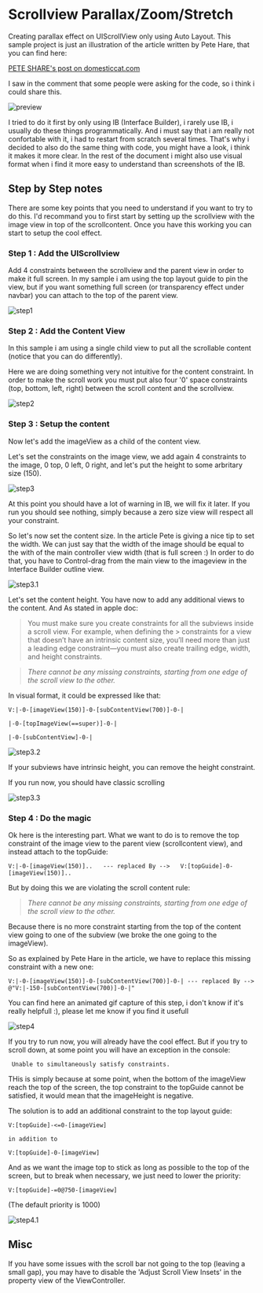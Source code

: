 Scrollview Parallax/Zoom/Stretch
================

Creating parallax effect on UIScrollView only using Auto Layout.
This sample project is just an illustration of the article written by Pete Hare, that you can find here:

[PETE SHARE's post on domesticcat.com](http://blog.domesticcat.com.au/ios/2014/03/19/creating-parallax-effect-on-uiscrollview-using-simple-constraints/)

I saw in the comment that some people were asking for the code, so i think i could share this.

![preview](capture.gif "Preview")

I tried to do it first by only using IB (Interface Builder), i rarely use IB, i usually do these things programmatically.
And i must say that i am really not confortable with it, i had to restart from scratch several times. That's why i decided to also do the same thing with code, you might have a look, i think it makes it more clear.
In the rest of the document i might also use visual format when i find it more easy to understand than screenshots of the IB.

## Step by Step notes

There are some key points that you need to understand if you want to try to do this.
I'd recommand you to first start by setting up the scrollview with the image view in top of the scrollcontent.
Once you have this working you can start to setup the cool effect.

### Step 1 : Add the UIScrollview 

Add 4 constraints between the scrollview and the parent view in order to make it full screen.
In my sample i am using the top layout guide to pin the view, but if you want something full screen (or transparency effect under navbar) you can attach to the top of the parent view.

 ![step1](step1.png "Step 1")


### Step 2 : Add the Content View

In this sample i am using a single child view to put all the scrollable content (notice that you can do differently).

Here we are doing something very not intuitive for the content constraint.
In order to make the scroll work you must put also four '0' space constraints (top, bottom, left, right) between the scroll content and the scrollview.

![step2](contentView.gif "Step 2")

### Step 3 : Setup the content

Now let's add the imageView as a child of the content view.

Let's set the constraints on the image view, we add again 4 constraints to the image, 0 top, 0 left, 0 right, and let's put the height to some arbritary size (150).

![step3](step3.gif "Step 3")

At this point you should have a lot of warning in IB, we will fix it later.
If you run you should see nothing, simply because a zero size view will respect all your constraint.

So let's now set the content size.
In the article Pete is giving a nice tip to set the width. We can just say that the width of the image should be equal to the with of the main controller view width (that is full screen :)
In order to do that, you have to Control-drag from the main view to the imageview in the Interface Builder outline view.


![step3.1](step3.1.gif "Step 3.1")

Let's set the content height.
You have now to add any additional views to the content.
And As stated in apple doc:
> You must make sure you create constraints for all the subviews inside a scroll view. For example, when defining the > constraints for a view that doesn’t have an intrinsic content size, you’ll need more than just a leading edge 
> constraint—you must also create trailing edge, width, and height constraints. 

> *There cannot be any missing constraints, starting from one edge of the scroll view to the other.*

In visual format, it could be expressed like that:

    V:|-0-[imageView(150)]-0-[subContentView(700)]-0-|
    
    |-0-[topImageView(==super)]-0-|

    |-0-[subContentView]-0-|

![step3.2](step3.2.gif "Fully define the content size")

If your subviews have intrinsic height, you can remove the height constraint.

If you run now, you should have classic scrolling

![step3.3](step3.3.gif "Classic scroll")



### Step 4 : Do the magic

Ok here is the interesting part.
What we want to do is to remove the top constraint of the image view to the parent view (scrollcontent view), and instead attach to the topGuide:

    V:|-0-[imageView(150)]..   --- replaced By -->   V:[topGuide]-0-[imageView(150)]..

But by doing this we are violating the scroll content rule:

> *There cannot be any missing constraints, starting from one edge of the scroll view to the other.*

Because there is no more constraint starting from the top of the content view going to one of the subview (we broke the one going to the imageView).

So as explained by Pete Hare in the article, we have to replace this missing constraint with a new one:

    V:|-0-[imageView(150)]-0-[subContentView(700)]-0-| --- replaced By --> @"V:|-150-[subContentView(700)]-0-|"

You can find here an animated gif capture of this step, i don't know if it's really helpfull :), please let me know if you find it usefull


![step4](step4.gif "Final setup")

If you try to run now, you will already have the cool effect.
But if you try to scroll down, at some point you will have an exception in the console:

     Unable to simultaneously satisfy constraints.

THis is simply because at some point, when the bottom of the imageView reach the top of the screen, the top constraint to the topGuide cannot be satisfied, it would mean that the imageHeight is negative.

The solution is to add an additional constraint to the top layout guide:
   
    V:[topGuide]-<=0-[imageView]

    in addition to

    V:[topGuide]-0-[imageView]

And as we want the image top to stick as long as possible to the top of the screen, but to break when necessary, we just need to lower the priority:

    V:[topGuide]-=0@750-[imageView]

(The default priority is 1000)


![step4.1](step4.1.gif "Fix the statisfy error")

## Misc

If you have some issues with the scroll bar not going to the top (leaving a small gap), you may have to disable the 'Adjust Scroll View Insets' in the property view of the ViewController. 

